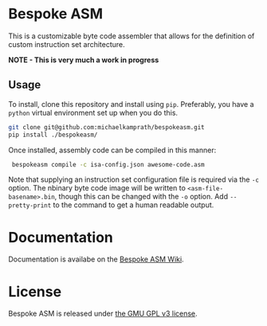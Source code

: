 # Bespoke ASM
This is a customizable byte code assembler that allows for the definition of custom instruction set architecture.

**NOTE - This is very much a work in progress**

## Usage
To install, clone this repository and install using `pip`. Preferably, you have a `python` virtual environment set up when you do this.

```sh
git clone git@github.com:michaelkamprath/bespokeasm.git
pip install ./bespokeasm/
```

Once installed, assembly code can be compiled in this manner:

```sh
 bespokeasm compile -c isa-config.json awesome-code.asm
```

Note that supplying an instruction set configuration file is required via the `-c` option. The nbinary byte code image will be written to `<asm-file-basename>.bin`, though this can be changed with the `-o` option. Add `--pretty-print` to the command to get a human readable output.

# Documentation
Documentation is availabe on the [Bespoke ASM Wiki](https://github.com/michaelkamprath/bespokeasm/wiki).

# License
Bespoke ASM is released under [the GMU GPL v3 license](./LICENSE).
